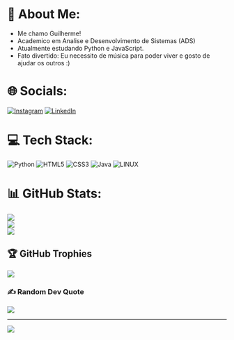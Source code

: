 # 💫 About Me:
- Me chamo Guilherme!<br>
- Academico em Analise e Desenvolvimento de Sistemas (ADS)<br>
- Atualmente estudando Python e JavaScript.<br>
- Fato divertido: Eu necessito de música para poder viver e gosto de ajudar os outros :)


# 🌐 Socials:
 [![Instagram](https://img.shields.io/badge/Instagram-%23E4405F.svg?logo=Instagram&logoColor=white)](https://instagram.com/guiilherme8973) [![LinkedIn](https://img.shields.io/badge/LinkedIn-%230077B5.svg?logo=linkedin&logoColor=white)](https://linkedin.com/in/https://www.linkedin.com/in/guii-silva/) 

# 💻 Tech Stack:
![Python](https://img.shields.io/badge/python-3670A0?style=for-the-badge&logo=python&logoColor=ffdd54) ![HTML5](https://img.shields.io/badge/html5-%23E34F26.svg?style=for-the-badge&logo=html5&logoColor=white) ![CSS3](https://img.shields.io/badge/css3-%231572B6.svg?style=for-the-badge&logo=css3&logoColor=white)  ![Java](https://img.shields.io/badge/java-%23ED8B00.svg?style=for-the-badge&logo=openjdk&logoColor=white) ![LINUX](https://img.shields.io/badge/Linux-FCC624?style=for-the-badge&logo=linux&logoColor=black)

# 📊 GitHub Stats:
![](https://github-readme-stats.vercel.app/api?username=guiclipse95&theme=rose_pine&hide_border=false&include_all_commits=true&count_private=false)<br/>
![](https://nirzak-streak-stats.vercel.app/?user=guiclipse95&theme=rose_pine&hide_border=false)<br/>
![](https://github-readme-stats.vercel.app/api/top-langs/?username=guiclipse95&theme=rose_pine&hide_border=false&include_all_commits=true&count_private=false&layout=compact)

## 🏆 GitHub Trophies
![](https://github-profile-trophy.vercel.app/?username=guiclipse95&theme=radical&no-frame=true&no-bg=false&margin-w=4)

### ✍️ Random Dev Quote
![](https://quotes-github-readme.vercel.app/api?type=vetical&theme=radical)

---
[![](https://visitcount.itsvg.in/api?id=guiclipse95&icon=2&color=10)](https://visitcount.itsvg.in)

<!-- Proudly created with GPRM ( https://gprm.itsvg.in ) -->

